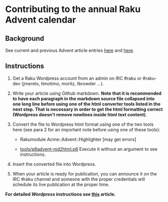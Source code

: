 # Contributing to the annual Raku Advent calendar

## Background

See current and previous Advent article entries
[here](https://perl6advent.wordpress.com/) and [here](https://rakuadventcalendar.wordpress.com).

## Instructions

1. Get a Raku Wordpress account from an admin on IRC #raku or #raku-dev
   (jmerelo, timotimo, moritz, tbrowder ...).

2. Write your article using Github markdown.  **Note that it is
   recommended to have each paragraph in the markdown source file
   collapsed into one long line before using one of the html converter
   tools listed in the next step.  That is necessary in order to get
   the html formatting correct (Wordpress doesn't remove newlines
   inside html text content)**.

3. Convert the file to Wordpress html format using one of the two
   tools here (see para 2 for an important note before using one of
   these tools):

   * Rakumodule Acme::Advent::Highlighter [may get errors]

   * [tools/p6advent-md2html.p6](tools/p6advent-md2html.p6) Execute it
     without an argument to see instructions.

4. Insert the converted file into Wordpress.

5. When your article is ready for publication, you can announce it
   on the IRC \#raku channel and someone with the proper credentials
   will schedule its live publication at the proper time.

**For detailed *Wordpress* instructions see
  [this](https://wordpress.org/support/article/writing-posts)
  article.**
